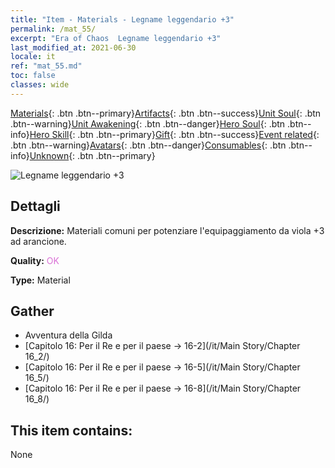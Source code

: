 ```yaml
---
title: "Item - Materials - Legname leggendario +3"
permalink: /mat_55/
excerpt: "Era of Chaos  Legname leggendario +3"
last_modified_at: 2021-06-30
locale: it
ref: "mat_55.md"
toc: false
classes: wide
---
```

 [Materials](/ItemsIT/){: .btn .btn--primary}[Artifacts](/ItemsIT/Artifacts/){: .btn .btn--success}[Unit Soul](/ItemsIT/UnitSoul/){: .btn .btn--warning}[Unit Awakening](/ItemsIT/UnitAwakening/){: .btn .btn--danger}[Hero Soul](/ItemsIT/HeroSoul/){: .btn .btn--info}[Hero Skill](/ItemsIT/HeroSkill/){: .btn .btn--primary}[Gift](/ItemsIT/Gift/){: .btn .btn--success}[Event related](/ItemsIT/Events/){: .btn .btn--warning}[Avatars](/ItemsIT/Avatars/){: .btn .btn--danger}[Consumables](/ItemsIT/Consumables/){: .btn .btn--info}[Unknown](/ItemsIT/Unknown/){: .btn .btn--primary}

 ![Legname leggendario +3](/images/t/i_cailiao_mucai2.png)

## Dettagli
 **Descrizione:** Materiali comuni per potenziare l'equipaggiamento da viola +3 ad arancione.

 **Quality:** <span style="color: #DA70D6">OK</span>

 **Type:** Material

## Gather

*    Avventura della Gilda 
*    [Capitolo 16: Per il Re e per il paese -> 16-2](/it/Main Story/Chapter 16_2/) 
*    [Capitolo 16: Per il Re e per il paese -> 16-5](/it/Main Story/Chapter 16_5/) 
*    [Capitolo 16: Per il Re e per il paese -> 16-8](/it/Main Story/Chapter 16_8/) 

## This item contains:

  None

